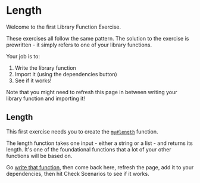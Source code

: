 # Length

Welcome to the first Library Function Exercise.

These exercises all follow the same pattern.
The solution to the exercise is prewritten - it simply refers to one of your library functions.

Your job is to:

1. Write the library function
2. Import it (using the dependencies button)
3. See if it works!

Note that you might need to refresh this page in between writing your library function and importing it!

## Length

This first exercise needs you to create the [`my#length`](/bootcamp/custom_functions/length/edit) function.

The length function takes one input - either a string or a list - and returns its length.
It's one of the foundational functions that a lot of your other functions will be based on.

Go [write that function](/bootcamp/custom_functions/length/edit), then come back here, refresh the page, add it to your dependencies, then hit Check Scenarios to see if it works.

